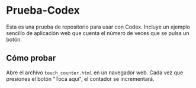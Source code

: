 # Prueba-Codex

Esta es una prueba de repositorio para usar con Codex. Incluye un ejemplo sencillo de aplicación web que cuenta el número de veces que se pulsa un botón.

## Cómo probar

Abre el archivo `touch_counter.html` en un navegador web. Cada vez que presiones el botón "Toca aquí", el contador se incrementará.
